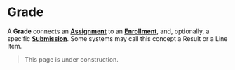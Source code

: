 # Grade
A **Grade** connects an **[Assignment](assignment)** to an
**[Enrollment](enrollment)**, and, optionally, a specific
**[Submission](submission)**. Some systems may call this concept
a Result or a Line Item.

> This page is under construction.

